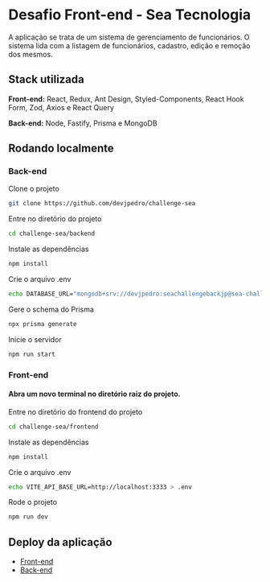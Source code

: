 
# Desafio Front-end - Sea Tecnologia

A aplicação se trata de um sistema de gerenciamento de funcionários. O sistema lida com a listagem de funcionários, cadastro, edição e remoção dos mesmos.

## Stack utilizada

**Front-end:** React, Redux, Ant Design, Styled-Components, React Hook Form, Zod, Axios e React Query

**Back-end:** Node, Fastify, Prisma e MongoDB


## Rodando localmente

### Back-end

Clone o projeto

```bash
git clone https://github.com/devjpedro/challenge-sea
```

Entre no diretório do projeto

```bash
cd challenge-sea/backend
```

Instale as dependências

```bash
npm install
```

Crie o arquivo .env

```bash
echo DATABASE_URL="mongodb+srv://devjpedro:seachallengebackjp@sea-challenge.nfbqi.mongodb.net/sea-challenge?retryWrites=true&w=majority&appName=sea-challenge" > .env
```

Gere o schema do Prisma

```bash
npx prisma generate
```

Inicie o servidor

```bash
npm run start
```


### Front-end

#### Abra um novo terminal no diretório raiz do projeto.

Entre no diretório do frontend do projeto

```bash
cd challenge-sea/frontend
```

Instale as dependências

```bash
npm install
```

Crie o arquivo .env

```bash
echo VITE_API_BASE_URL=http://localhost:3333 > .env
```

Rode o projeto

```bash
npm run dev
```


## Deploy da aplicação

 - [Front-end](https://seachallenge.netlify.app)
 - [Back-end](https://seachallengeapi.onrender.com/employees)
